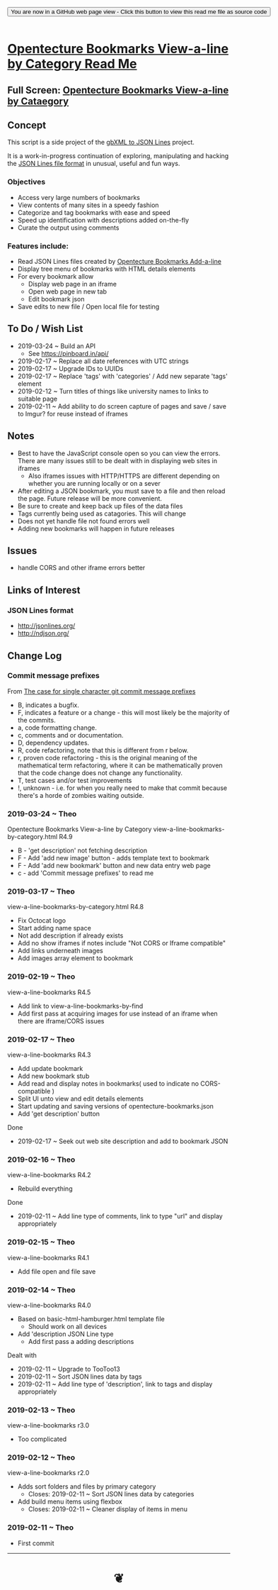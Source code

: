 
<span style=display:none; >[You are now in a GitHub source code view - click this link to view Read Me file as a web page]( https://opentecture.github.io/mindmapping/#sandbox/opentecture-bookmarks/view-a-line-bookmarks-by-category/README.md "View file as a web page." ) </span>

<div><input type=button class = 'btn btn-secondary btn-sm' onclick="window.location.href='https://github.com/opentecture/mindmapping/tree/master/sandbox/opentecture-bookmarks/view-a-line-bookmarks'";
value='You are now in a GitHub web page view - Click this button to view this read me file as source code' ></div>

<br>

# [Opentecture Bookmarks View-a-line by Category Read Me]( #sandbox/opentecture-bookmarks/view-a-line-bookmarks-by-category/README.md )

<!--
<iframe src=https://opentecture.github.io/mindmapping/sandbox/opentecture-bookmarks/view-a-line/sandbox/opentecture-bookmarks/view-a-line=-bookmarks/ width=100% height=500px >Iframes are not viewable in GitHub source code views</iframe>
_sandbox/opentecture-bookmarks/view-a-line.html_
-->

## Full Screen: [Opentecture Bookmarks View-a-line by Cataegory]( https://opentecture.github.io/mindmapping/sandbox/opentecture-bookmarks/view-a-line-bookmarks-by-category/index.html )


## Concept

This script is a side project of the [gbXML to JSON Lines]( https://www.ladybug.tools/spider/#sandbox/gbxml-to-json-lines/README.md) project.

It is a work-in-progress continuation of exploring, manipulating and hacking the [JSON Lines file format]( http://jsonlines.org/ ) in unusual, useful and fun ways.


### Objectives

* Access very large numbers of bookmarks
* View contents of many sites in a speedy fashion
* Categorize and tag bookmarks with ease and speed
* Speed up identification with descriptions added on-the-fly
* Curate the output using comments

### Features include:

* Read JSON Lines files created by [Opentecture Bookmarks Add-a-line]( https://opentecture.github.io/mindmapping/#sandbox/opentecture-bookmarks/add-a-line-bookmarks/README.md )
* Display tree menu of bookmarks with HTML details elements
* For every bookmark allow
	* Display web page in an iframe
	* Open web page in new tab
	* Edit bookmark json
* Save edits to new file / Open local file for testing


## To Do / Wish List

* 2019-03-24 ~ Build an API
	* See https://pinboard.in/api/
* 2019-02-17 ~ Replace all date references with UTC strings
* 2019-02-17 ~ Upgrade IDs to UUIDs
* 2019-02-17 ~ Replace 'tags' with 'categories' / Add new separate 'tags' element
* 2019-02-12 ~ Turn titles of things like university names to links to suitable page
* 2019-02-11 ~ Add ability to do screen capture of pages and save / save to Imgur? for reuse instead of iframes


## Notes

* Best to have the JavaScript console open so you can view the errors. There are many issues still to be dealt with in displaying web sites in iframes
	* Also iframes issues with HTTP/HTTPS are different depending on whether you are running locally or on a sever
* After editing a JSON bookmark, you must save to a file and then reload the page. Future release will be more convenient.
* Be sure to create and keep back up files of the data files
* Tags currently being used as catagories. This will change
* Does not yet handle file not found errors well
* Adding new bookmarks will happen in future releases

## Issues

* handle CORS and other iframe errors better

## Links of Interest

### JSON Lines format

* http://jsonlines.org/
* http://ndjson.org/


## Change Log

### Commit message prefixes

From [The case for single character git commit message prefixes]( https://smalldata.tech/blog/2018/10/04/the-case-for-single-character-git-commit-message-prefixes )

* B, indicates a bugfix.
* F, indicates a feature or a change - this will most likely be the majority of the commits.
* a, code formatting change.
* c, comments and or documentation.
* D, dependency updates.
* R, code refactoring, note that this is different from r below.
* r, proven code refactoring - this is the original meaning of the mathematical term refactoring, where it can be mathematically proven that the code change does not change any functionality.
* T, test cases and/or test improvements
* !, unknown - i.e. for when you really need to make that commit because there's a horde of zombies waiting outside.


### 2019-03-24 ~ Theo

Opentecture Bookmarks View-a-line by Category
view-a-line-bookmarks-by-category.html R4.9

* B - 'get description' not fetching description
* F - Add 'add new image' button - adds template text  to bookmark
* F - Add 'add new bookmark' button and new data entry web page
* c - add 'Commit message prefixes' to read me


### 2019-03-17 ~ Theo

view-a-line-bookmarks-by-category.html R4.8

* Fix Octocat logo
* Start adding name space
* Not add description if already exists
* Add no show iframes if notes include "Not CORS or Iframe compatible"
* Add links underneath images
* Add images array element to bookmark

### 2019-02-19 ~ Theo

view-a-line-bookmarks R4.5
* Add link to view-a-line-bookmarks-by-find
* Add first pass at acquiring images for use instead of an iframe when there are iframe/CORS issues


### 2019-02-17 ~ Theo

view-a-line-bookmarks R4.3
* Add update bookmark
* Add new bookmark stub
* Add read and display notes in bookmarks( used to indicate no CORS-compatible )
* Split UI unto view and edit details elements
* Start updating and saving versions of opentecture-bookmarks.json
* Add 'get description' button

Done
* 2019-02-17 ~ Seek out web site description and add to bookmark JSON

### 2019-02-16 ~ Theo

view-a-line-bookmarks R4.2
* Rebuild everything

Done
* 2019-02-11 ~ Add line type of comments, link to type "url" and display appropriately

### 2019-02-15 ~ Theo

view-a-line-bookmarks R4.1
* Add file open and file save


### 2019-02-14 ~ Theo


view-a-line-bookmarks R4.0

* Based on basic-html-hamburger.html template file
	* Should work on all devices
* Add 'description JSON Line type
	* Add first pass a adding descriptions

Dealt with
* 2019-02-11 ~ Upgrade to TooToo13
* 2019-02-11 ~ Sort JSON lines data by tags
* 2019-02-11 ~ Add line type of 'description', link to tags and display appropriately


### 2019-02-13 ~ Theo

view-a-line-bookmarks r3.0

* Too complicated

### 2019-02-12 ~ Theo

view-a-line-bookmarks r2.0

* Adds sort folders and files by primary category
	* Closes: 2019-02-11 ~ Sort JSON lines data by categories
* Add build menu items using flexbox
	* Closes: 2019-02-11 ~ Cleaner display of items in menu


### 2019-02-11 ~ Theo

* First commit


***

# <center title="hello!" ><a href=javascript:window.scrollTo(0,0); style=text-decoration:none; > ❦ </a></center>
